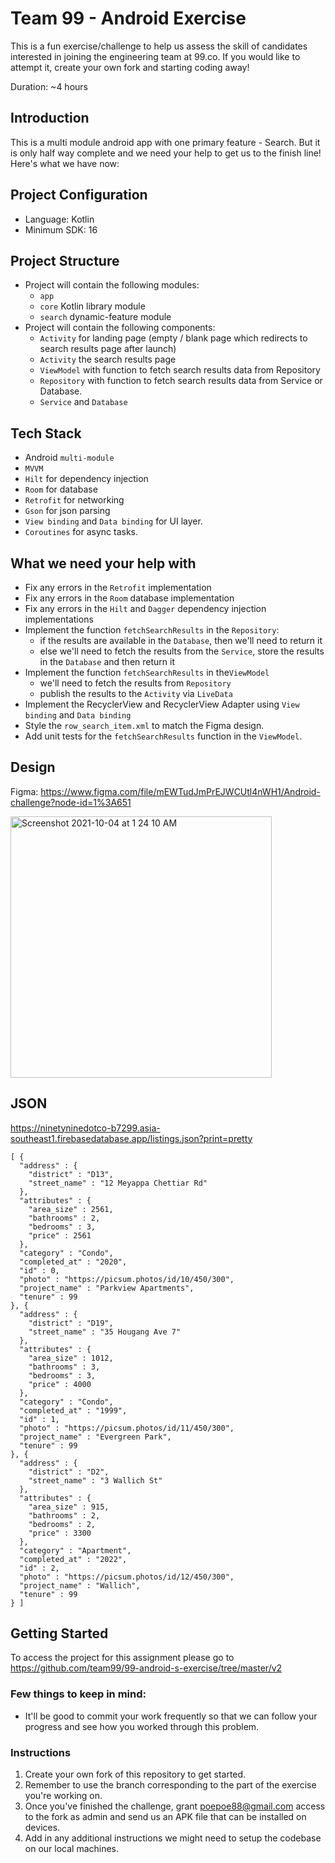 # Team 99 - Android Exercise

This is a fun exercise/challenge to help us assess the skill of candidates interested in joining the engineering team at 99.co. If you would like to attempt it, create your own fork and starting coding away!

Duration: ~4 hours

## Introduction

This is a multi module android app with one primary feature - Search. But it is only half way complete and we need your help to get us to the finish line! Here's what we have now:

## Project Configuration
- Language: Kotlin
- Minimum SDK: 16

## Project Structure
- Project will contain the following modules:
    - `app`
    - `core` Kotlin library module
    - `search` dynamic-feature module
- Project will contain the following components:
    - `Activity` for landing page (empty / blank page which redirects to search results page after launch)
    - `Activity` the search results page
    - `ViewModel` with function to fetch search results data from Repository
    - `Repository` with function to fetch search results data from Service or Database.
    - `Service` and `Database`

## Tech Stack
- Android `multi-module`
- `MVVM`
- `Hilt` for dependency injection
- `Room` for database
- `Retrofit` for networking
- `Gson` for json parsing
- `View binding` and `Data binding` for UI layer.
- `Coroutines` for async tasks.

## What we need your help with
- Fix any errors in the `Retrofit` implementation
- Fix any errors in the `Room` database implementation
- Fix any errors in the `Hilt` and `Dagger` dependency injection implementations
- Implement the function `fetchSearchResults` in the `Repository`:
    - if the results are available in the `Database`, then we'll need to return it
    - else we'll need to fetch the results from the `Service`, store the results in the `Database` and then return it
- Implement the function `fetchSearchResults` in  the`ViewModel`
    - we'll need to fetch the results from `Repository`
    - publish the results to the `Activity` via `LiveData`
- Implement the RecyclerView and RecyclerView Adapter using `View binding` and `Data binding`
- Style the `row_search_item.xml` to match the Figma design.
- Add unit tests for the `fetchSearchResults` function in the `ViewModel`.

## Design
Figma: https://www.figma.com/file/mEWTudJmPrEJWCUtl4nWH1/Android-challenge?node-id=1%3A651

<img width="418" alt="Screenshot 2021-10-04 at 1 24 10 AM" src="https://user-images.githubusercontent.com/7981907/135764791-3dc209b1-5da9-4bde-9371-90cc289d5349.png">

## JSON
https://ninetyninedotco-b7299.asia-southeast1.firebasedatabase.app/listings.json?print=pretty

```
[ {
  "address" : {
    "district" : "D13",
    "street_name" : "12 Meyappa Chettiar Rd"
  },
  "attributes" : {
    "area_size" : 2561,
    "bathrooms" : 2,
    "bedrooms" : 3,
    "price" : 2561
  },
  "category" : "Condo",
  "completed_at" : "2020",
  "id" : 0,
  "photo" : "https://picsum.photos/id/10/450/300",
  "project_name" : "Parkview Apartments",
  "tenure" : 99
}, {
  "address" : {
    "district" : "D19",
    "street_name" : "35 Hougang Ave 7"
  },
  "attributes" : {
    "area_size" : 1012,
    "bathrooms" : 3,
    "bedrooms" : 3,
    "price" : 4000
  },
  "category" : "Condo",
  "completed_at" : "1999",
  "id" : 1,
  "photo" : "https://picsum.photos/id/11/450/300",
  "project_name" : "Evergreen Park",
  "tenure" : 99
}, {
  "address" : {
    "district" : "D2",
    "street_name" : "3 Wallich St"
  },
  "attributes" : {
    "area_size" : 915,
    "bathrooms" : 2,
    "bedrooms" : 2,
    "price" : 3300
  },
  "category" : "Apartment",
  "completed_at" : "2022",
  "id" : 2,
  "photo" : "https://picsum.photos/id/12/450/300",
  "project_name" : "Wallich",
  "tenure" : 99
} ]
``` 
## Getting Started
To access the project for this assignment please go to https://github.com/team99/99-android-s-exercise/tree/master/v2

### Few things to keep in mind:
- It'll be good to commit your work frequently so that we can follow your progress and see how you worked through this problem.

### Instructions
1. Create your own fork of this repository to get started.
2. Remember to use the branch corresponding to the part of the exercise you're working on.
3. Once you've finished the challenge, grant poepoe88@gmail.com access to the fork as admin and send us an APK file that can be installed on devices.
4. Add in any additional instructions we might need to setup the codebase on our local machines.
